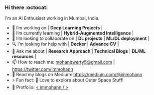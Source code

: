 ### Hi there :octocat:
I'm an AI Enthusiast working in Mumbai, India.


- 🏢 I’m working on | **Deep Learning Projects** |
- 🔭 I’m currently learning | **Hybrid-Augmented Intelligence** | 
- 👯 I’m looking to collaborate on | **DL projects** | **ML/DL deployment** | 
- 🔍 I’m looking for help with | **Docker** | **Advance CV** | 
- 💬 Ask me about | **Research Approach** | **Technical Blogs** | **DL/ML resources**  |
- 📫 How to reach me: mohanqwerty5@gmail.com  |   https://twitter.com/immohann
- 📑 Read my blogs on Medium: https://medium.com/@immohann
- ⚡ Fun fact: 🌌 Love to explore about Outer Space Stuff!
- 👾 Protfolio: [ < immohann / > ](https://immohann.github.io/Portfolio/) 
